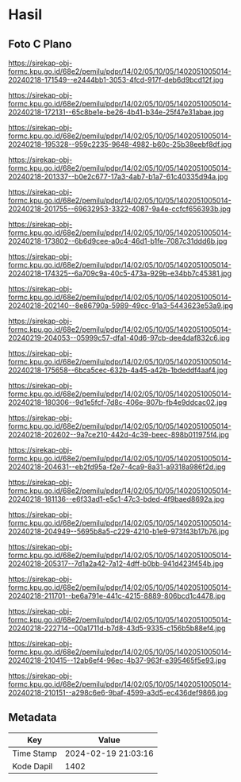 # Hasil

## Foto C Plano

https://sirekap-obj-formc.kpu.go.id/68e2/pemilu/pdpr/14/02/05/10/05/1402051005014-20240218-171549--e2444bb1-3053-4fcd-917f-deb6d9bcd12f.jpg

https://sirekap-obj-formc.kpu.go.id/68e2/pemilu/pdpr/14/02/05/10/05/1402051005014-20240218-172131--65c8be1e-be26-4b41-b34e-25f47e31abae.jpg

https://sirekap-obj-formc.kpu.go.id/68e2/pemilu/pdpr/14/02/05/10/05/1402051005014-20240218-195328--959c2235-9648-4982-b60c-25b38eebf8df.jpg

https://sirekap-obj-formc.kpu.go.id/68e2/pemilu/pdpr/14/02/05/10/05/1402051005014-20240218-201337--b0e2c677-17a3-4ab7-b1a7-61c40335d94a.jpg

https://sirekap-obj-formc.kpu.go.id/68e2/pemilu/pdpr/14/02/05/10/05/1402051005014-20240218-201755--69632953-3322-4087-9a4e-ccfcf656393b.jpg

https://sirekap-obj-formc.kpu.go.id/68e2/pemilu/pdpr/14/02/05/10/05/1402051005014-20240218-173802--6b6d9cee-a0c4-46d1-b1fe-7087c31ddd6b.jpg

https://sirekap-obj-formc.kpu.go.id/68e2/pemilu/pdpr/14/02/05/10/05/1402051005014-20240218-174325--6a709c9a-40c5-473a-929b-e34bb7c45381.jpg

https://sirekap-obj-formc.kpu.go.id/68e2/pemilu/pdpr/14/02/05/10/05/1402051005014-20240218-202140--8e86790a-5989-49cc-91a3-5443623e53a9.jpg

https://sirekap-obj-formc.kpu.go.id/68e2/pemilu/pdpr/14/02/05/10/05/1402051005014-20240219-204053--05999c57-dfa1-40d6-97cb-dee4daf832c6.jpg

https://sirekap-obj-formc.kpu.go.id/68e2/pemilu/pdpr/14/02/05/10/05/1402051005014-20240218-175658--6bca5cec-632b-4a45-a42b-1bdeddf4aaf4.jpg

https://sirekap-obj-formc.kpu.go.id/68e2/pemilu/pdpr/14/02/05/10/05/1402051005014-20240218-180306--9d1e5fcf-7d8c-406e-807b-fb4e9ddcac02.jpg

https://sirekap-obj-formc.kpu.go.id/68e2/pemilu/pdpr/14/02/05/10/05/1402051005014-20240218-202602--9a7ce210-442d-4c39-beec-898b011975f4.jpg

https://sirekap-obj-formc.kpu.go.id/68e2/pemilu/pdpr/14/02/05/10/05/1402051005014-20240218-204631--eb2fd95a-f2e7-4ca9-8a31-a9318a986f2d.jpg

https://sirekap-obj-formc.kpu.go.id/68e2/pemilu/pdpr/14/02/05/10/05/1402051005014-20240218-181136--e6f33ad1-e5c1-47c3-bded-4f9baed8692a.jpg

https://sirekap-obj-formc.kpu.go.id/68e2/pemilu/pdpr/14/02/05/10/05/1402051005014-20240218-204949--5695b8a5-c229-4210-b1e9-973f43b17b76.jpg

https://sirekap-obj-formc.kpu.go.id/68e2/pemilu/pdpr/14/02/05/10/05/1402051005014-20240218-205317--7d1a2a42-7a12-4dff-b0bb-941d423f454b.jpg

https://sirekap-obj-formc.kpu.go.id/68e2/pemilu/pdpr/14/02/05/10/05/1402051005014-20240218-211701--be6a791e-441c-4215-8889-806bcd1c4478.jpg

https://sirekap-obj-formc.kpu.go.id/68e2/pemilu/pdpr/14/02/05/10/05/1402051005014-20240218-222714--00a1711d-b7d8-43d5-9335-c156b5b88ef4.jpg

https://sirekap-obj-formc.kpu.go.id/68e2/pemilu/pdpr/14/02/05/10/05/1402051005014-20240218-210415--12ab6ef4-96ec-4b37-963f-e395465f5e93.jpg

https://sirekap-obj-formc.kpu.go.id/68e2/pemilu/pdpr/14/02/05/10/05/1402051005014-20240218-210151--a298c6e6-9baf-4599-a3d5-ec436def9866.jpg


## Metadata

| Key        | Value               |
| ---------- | ------------------- |
| Time Stamp | 2024-02-19 21:03:16 |
| Kode Dapil | 1402                |



